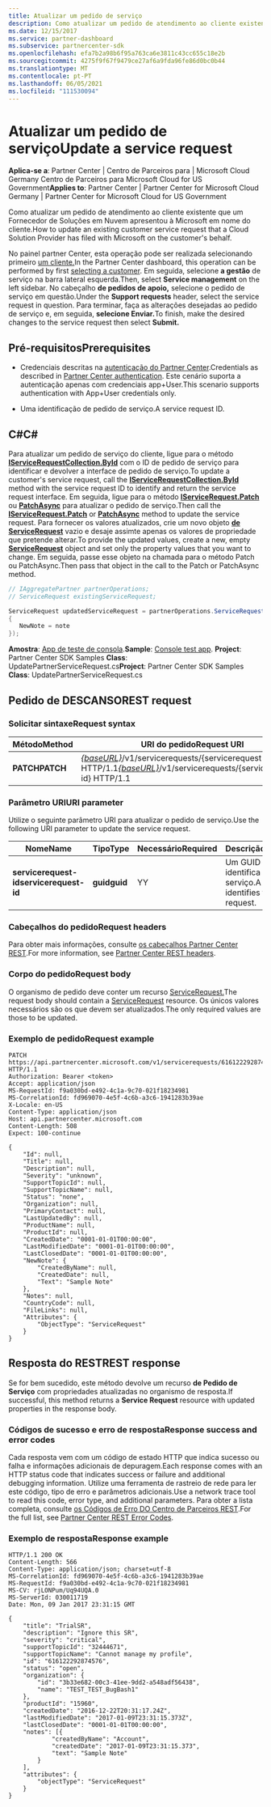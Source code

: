 ```yaml
---
title: Atualizar um pedido de serviço
description: Como atualizar um pedido de atendimento ao cliente existente que um Fornecedor de Soluções em Nuvem apresentou à Microsoft em nome do cliente.
ms.date: 12/15/2017
ms.service: partner-dashboard
ms.subservice: partnercenter-sdk
ms.openlocfilehash: efa7b2a98b6f95a763ca6e3811c43cc655c18e2b
ms.sourcegitcommit: 4275f9f67f9479ce27af6a9fda96fe86d0bc0b44
ms.translationtype: MT
ms.contentlocale: pt-PT
ms.lasthandoff: 06/05/2021
ms.locfileid: "111530094"
---
```

# <a name="update-a-service-request"></a><span data-ttu-id="0ed4f-103">Atualizar um pedido de serviço</span><span class="sxs-lookup"><span data-stu-id="0ed4f-103">Update a service request</span></span>

<span data-ttu-id="0ed4f-104">**Aplica-se a**: Partner Center | Centro de Parceiros para | Microsoft Cloud Germany Centro de Parceiros para Microsoft Cloud for US Government</span><span class="sxs-lookup"><span data-stu-id="0ed4f-104">**Applies to**: Partner Center | Partner Center for Microsoft Cloud Germany | Partner Center for Microsoft Cloud for US Government</span></span>

<span data-ttu-id="0ed4f-105">Como atualizar um pedido de atendimento ao cliente existente que um Fornecedor de Soluções em Nuvem apresentou à Microsoft em nome do cliente.</span><span class="sxs-lookup"><span data-stu-id="0ed4f-105">How to update an existing customer service request that a Cloud Solution Provider has filed with Microsoft on the customer's behalf.</span></span>

<span data-ttu-id="0ed4f-106">No painel partner Center, esta operação pode ser realizada selecionando primeiro [um cliente.](get-a-customer-by-name.md)</span><span class="sxs-lookup"><span data-stu-id="0ed4f-106">In the Partner Center dashboard, this operation can be performed by first [selecting a customer](get-a-customer-by-name.md).</span></span> <span data-ttu-id="0ed4f-107">Em seguida, selecione **a gestão** de serviço na barra lateral esquerda.</span><span class="sxs-lookup"><span data-stu-id="0ed4f-107">Then, select **Service management** on the left sidebar.</span></span> <span data-ttu-id="0ed4f-108">No cabeçalho **de pedidos de apoio,** selecione o pedido de serviço em questão.</span><span class="sxs-lookup"><span data-stu-id="0ed4f-108">Under the **Support requests** header, select the service request in question.</span></span> <span data-ttu-id="0ed4f-109">Para terminar, faça as alterações desejadas ao pedido de serviço e, em seguida, **selecione Enviar.**</span><span class="sxs-lookup"><span data-stu-id="0ed4f-109">To finish, make the desired changes to the service request then select **Submit.**</span></span>

## <a name="prerequisites"></a><span data-ttu-id="0ed4f-110">Pré-requisitos</span><span class="sxs-lookup"><span data-stu-id="0ed4f-110">Prerequisites</span></span>

- <span data-ttu-id="0ed4f-111">Credenciais descritas na [autenticação do Partner Center](partner-center-authentication.md).</span><span class="sxs-lookup"><span data-stu-id="0ed4f-111">Credentials as described in [Partner Center authentication](partner-center-authentication.md).</span></span> <span data-ttu-id="0ed4f-112">Este cenário suporta a autenticação apenas com credenciais app+User.</span><span class="sxs-lookup"><span data-stu-id="0ed4f-112">This scenario supports authentication with App+User credentials only.</span></span>

- <span data-ttu-id="0ed4f-113">Uma identificação de pedido de serviço.</span><span class="sxs-lookup"><span data-stu-id="0ed4f-113">A service request ID.</span></span>

## <a name="c"></a><span data-ttu-id="0ed4f-114">C\#</span><span class="sxs-lookup"><span data-stu-id="0ed4f-114">C\#</span></span>

<span data-ttu-id="0ed4f-115">Para atualizar um pedido de serviço do cliente, ligue para o método [**IServiceRequestCollection.ById**](/dotnet/api/microsoft.store.partnercenter.servicerequests.iservicerequestcollection.byid) com o ID de pedido de serviço para identificar e devolver a interface de pedido de serviço.</span><span class="sxs-lookup"><span data-stu-id="0ed4f-115">To update a customer's service request, call the [**IServiceRequestCollection.ById**](/dotnet/api/microsoft.store.partnercenter.servicerequests.iservicerequestcollection.byid) method with the service request ID to identify and return the service request interface.</span></span> <span data-ttu-id="0ed4f-116">Em seguida, ligue para o método [**IServiceRequest.Patch**](/dotnet/api/microsoft.store.partnercenter.servicerequests.iservicerequest.patch) ou [**PatchAsync**](/dotnet/api/microsoft.store.partnercenter.servicerequests.iservicerequest.patchasync) para atualizar o pedido de serviço.</span><span class="sxs-lookup"><span data-stu-id="0ed4f-116">Then call the [**IServiceRequest.Patch**](/dotnet/api/microsoft.store.partnercenter.servicerequests.iservicerequest.patch) or [**PatchAsync**](/dotnet/api/microsoft.store.partnercenter.servicerequests.iservicerequest.patchasync) method to update the service request.</span></span> <span data-ttu-id="0ed4f-117">Para fornecer os valores atualizados, crie um novo objeto [**de ServiceRequest**](/dotnet/api/microsoft.store.partnercenter.models.servicerequests.servicerequest) vazio e desaje assimte apenas os valores de propriedade que pretende alterar.</span><span class="sxs-lookup"><span data-stu-id="0ed4f-117">To provide the updated values, create a new, empty [**ServiceRequest**](/dotnet/api/microsoft.store.partnercenter.models.servicerequests.servicerequest) object and set only the property values that you want to change.</span></span> <span data-ttu-id="0ed4f-118">Em seguida, passe esse objeto na chamada para o método Patch ou PatchAsync.</span><span class="sxs-lookup"><span data-stu-id="0ed4f-118">Then pass that object in the call to the Patch or PatchAsync method.</span></span>

``` csharp
// IAggregatePartner partnerOperations;
// ServiceRequest existingServiceRequest;

ServiceRequest updatedServiceRequest = partnerOperations.ServiceRequests.ById(existingServiceRequest.Id).Patch(new ServiceRequest
{
   NewNote = note
});
```

<span data-ttu-id="0ed4f-119">**Amostra**: [App de teste de consola](console-test-app.md).</span><span class="sxs-lookup"><span data-stu-id="0ed4f-119">**Sample**: [Console test app](console-test-app.md).</span></span> <span data-ttu-id="0ed4f-120">**Project**: Partner Center SDK Samples **Class**: UpdatePartnerServiceRequest.cs</span><span class="sxs-lookup"><span data-stu-id="0ed4f-120">**Project**: Partner Center SDK Samples **Class**: UpdatePartnerServiceRequest.cs</span></span>

## <a name="rest-request"></a><span data-ttu-id="0ed4f-121">Pedido de DESCANSO</span><span class="sxs-lookup"><span data-stu-id="0ed4f-121">REST request</span></span>

### <a name="request-syntax"></a><span data-ttu-id="0ed4f-122">Solicitar sintaxe</span><span class="sxs-lookup"><span data-stu-id="0ed4f-122">Request syntax</span></span>

| <span data-ttu-id="0ed4f-123">Método</span><span class="sxs-lookup"><span data-stu-id="0ed4f-123">Method</span></span>    | <span data-ttu-id="0ed4f-124">URI do pedido</span><span class="sxs-lookup"><span data-stu-id="0ed4f-124">Request URI</span></span>                                                                                 |
|-----------|---------------------------------------------------------------------------------------------|
| <span data-ttu-id="0ed4f-125">**PATCH**</span><span class="sxs-lookup"><span data-stu-id="0ed4f-125">**PATCH**</span></span> | <span data-ttu-id="0ed4f-126">[*{baseURL}*](partner-center-rest-urls.md)/v1/servicerequests/{servicerequest-id} HTTP/1.1</span><span class="sxs-lookup"><span data-stu-id="0ed4f-126">[*{baseURL}*](partner-center-rest-urls.md)/v1/servicerequests/{servicerequest-id} HTTP/1.1</span></span> |

### <a name="uri-parameter"></a><span data-ttu-id="0ed4f-127">Parâmetro URI</span><span class="sxs-lookup"><span data-stu-id="0ed4f-127">URI parameter</span></span>

<span data-ttu-id="0ed4f-128">Utilize o seguinte parâmetro URI para atualizar o pedido de serviço.</span><span class="sxs-lookup"><span data-stu-id="0ed4f-128">Use the following URI parameter to update the service request.</span></span>

| <span data-ttu-id="0ed4f-129">Nome</span><span class="sxs-lookup"><span data-stu-id="0ed4f-129">Name</span></span>                  | <span data-ttu-id="0ed4f-130">Tipo</span><span class="sxs-lookup"><span data-stu-id="0ed4f-130">Type</span></span>     | <span data-ttu-id="0ed4f-131">Necessário</span><span class="sxs-lookup"><span data-stu-id="0ed4f-131">Required</span></span> | <span data-ttu-id="0ed4f-132">Descrição</span><span class="sxs-lookup"><span data-stu-id="0ed4f-132">Description</span></span>                                 |
|-----------------------|----------|----------|---------------------------------------------|
| <span data-ttu-id="0ed4f-133">**servicerequest-id**</span><span class="sxs-lookup"><span data-stu-id="0ed4f-133">**servicerequest-id**</span></span> | <span data-ttu-id="0ed4f-134">**guid**</span><span class="sxs-lookup"><span data-stu-id="0ed4f-134">**guid**</span></span> | <span data-ttu-id="0ed4f-135">Y</span><span class="sxs-lookup"><span data-stu-id="0ed4f-135">Y</span></span>        | <span data-ttu-id="0ed4f-136">Um GUID que identifica o pedido de serviço.</span><span class="sxs-lookup"><span data-stu-id="0ed4f-136">A GUID that identifies the service request.</span></span> |

### <a name="request-headers"></a><span data-ttu-id="0ed4f-137">Cabeçalhos do pedido</span><span class="sxs-lookup"><span data-stu-id="0ed4f-137">Request headers</span></span>

<span data-ttu-id="0ed4f-138">Para obter mais informações, consulte [os cabeçalhos Partner Center REST](headers.md).</span><span class="sxs-lookup"><span data-stu-id="0ed4f-138">For more information, see [Partner Center REST headers](headers.md).</span></span>

### <a name="request-body"></a><span data-ttu-id="0ed4f-139">Corpo do pedido</span><span class="sxs-lookup"><span data-stu-id="0ed4f-139">Request body</span></span>

<span data-ttu-id="0ed4f-140">O organismo de pedido deve conter um recurso [ServiceRequest.](service-request-resources.md)</span><span class="sxs-lookup"><span data-stu-id="0ed4f-140">The request body should contain a [ServiceRequest](service-request-resources.md) resource.</span></span> <span data-ttu-id="0ed4f-141">Os únicos valores necessários são os que devem ser atualizados.</span><span class="sxs-lookup"><span data-stu-id="0ed4f-141">The only required values are those to be updated.</span></span>

### <a name="request-example"></a><span data-ttu-id="0ed4f-142">Exemplo de pedido</span><span class="sxs-lookup"><span data-stu-id="0ed4f-142">Request example</span></span>

```http
PATCH https://api.partnercenter.microsoft.com/v1/servicerequests/616122292874576 HTTP/1.1
Authorization: Bearer <token>
Accept: application/json
MS-RequestId: f9a030bd-e492-4c1a-9c70-021f18234981
MS-CorrelationId: fd969070-4e5f-4c6b-a3c6-1941283b39ae
X-Locale: en-US
Content-Type: application/json
Host: api.partnercenter.microsoft.com
Content-Length: 508
Expect: 100-continue

{
    "Id": null,
    "Title": null,
    "Description": null,
    "Severity": "unknown",
    "SupportTopicId": null,
    "SupportTopicName": null,
    "Status": "none",
    "Organization": null,
    "PrimaryContact": null,
    "LastUpdatedBy": null,
    "ProductName": null,
    "ProductId": null,
    "CreatedDate": "0001-01-01T00:00:00",
    "LastModifiedDate": "0001-01-01T00:00:00",
    "LastClosedDate": "0001-01-01T00:00:00",
    "NewNote": {
        "CreatedByName": null,
        "CreatedDate": null,
        "Text": "Sample Note"
    },
    "Notes": null,
    "CountryCode": null,
    "FileLinks": null,
    "Attributes": {
        "ObjectType": "ServiceRequest"
    }
}
```

## <a name="rest-response"></a><span data-ttu-id="0ed4f-143">Resposta do REST</span><span class="sxs-lookup"><span data-stu-id="0ed4f-143">REST response</span></span>

<span data-ttu-id="0ed4f-144">Se for bem sucedido, este método devolve um recurso **de Pedido de Serviço** com propriedades atualizadas no organismo de resposta.</span><span class="sxs-lookup"><span data-stu-id="0ed4f-144">If successful, this method returns a **Service Request** resource with updated properties in the response body.</span></span>

### <a name="response-success-and-error-codes"></a><span data-ttu-id="0ed4f-145">Códigos de sucesso e erro de resposta</span><span class="sxs-lookup"><span data-stu-id="0ed4f-145">Response success and error codes</span></span>

<span data-ttu-id="0ed4f-146">Cada resposta vem com um código de estado HTTP que indica sucesso ou falha e informações adicionais de depuragem.</span><span class="sxs-lookup"><span data-stu-id="0ed4f-146">Each response comes with an HTTP status code that indicates success or failure and additional debugging information.</span></span> <span data-ttu-id="0ed4f-147">Utilize uma ferramenta de rastreio de rede para ler este código, tipo de erro e parâmetros adicionais.</span><span class="sxs-lookup"><span data-stu-id="0ed4f-147">Use a network trace tool to read this code, error type, and additional parameters.</span></span> <span data-ttu-id="0ed4f-148">Para obter a lista completa, consulte [os Códigos de Erro DO Centro de Parceiros REST](error-codes.md).</span><span class="sxs-lookup"><span data-stu-id="0ed4f-148">For the full list, see [Partner Center REST Error Codes](error-codes.md).</span></span>

### <a name="response-example"></a><span data-ttu-id="0ed4f-149">Exemplo de resposta</span><span class="sxs-lookup"><span data-stu-id="0ed4f-149">Response example</span></span>

```http
HTTP/1.1 200 OK
Content-Length: 566
Content-Type: application/json; charset=utf-8
MS-CorrelationId: fd969070-4e5f-4c6b-a3c6-1941283b39ae
MS-RequestId: f9a030bd-e492-4c1a-9c70-021f18234981
MS-CV: rjLONPum/Uq94UQA.0
MS-ServerId: 030011719
Date: Mon, 09 Jan 2017 23:31:15 GMT

{
    "title": "TrialSR",
    "description": "Ignore this SR",
    "severity": "critical",
    "supportTopicId": "32444671",
    "supportTopicName": "Cannot manage my profile",
    "id": "616122292874576",
    "status": "open",
    "organization": {
        "id": "3b33e682-00c3-41ee-9dd2-a548adf56438",
        "name": "TEST_TEST_BugBash1"
    },
    "productId": "15960",
    "createdDate": "2016-12-22T20:31:17.24Z",
    "lastModifiedDate": "2017-01-09T23:31:15.373Z",
    "lastClosedDate": "0001-01-01T00:00:00",
    "notes": [{
            "createdByName": "Account",
            "createdDate": "2017-01-09T23:31:15.373",
            "text": "Sample Note"
        }
    ],
    "attributes": {
        "objectType": "ServiceRequest"
    }
}
```
